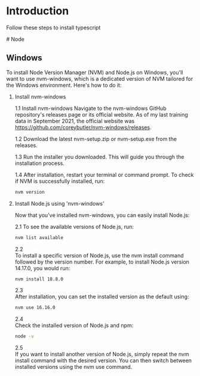 # Introduction

Follow these steps to install typescript

# Node

## Windows

To install Node Version Manager (NVM) and Node.js on Windows, you'll want to use nvm-windows, which is a dedicated version of NVM tailored for the Windows environment. Here's how to do it:


1. Install nvm-windows


    1.1 Install nvm-windows
Navigate to the nvm-windows GitHub repository's releases page or its official website. As of my last training data in September 2021, the official website was https://github.com/coreybutler/nvm-windows/releases.

    1.2 Download the latest nvm-setup.zip or nvm-setup.exe from the releases.

    1.3 Run the installer you downloaded. This will guide you through the installation process.

    1.4 After installation, restart your terminal or command prompt. To check if NVM is successfully installed, run:


    ```sh
    nvm version
    ```


2.  Install Node.js using 'nvm-windows'

    Now that you've installed nvm-windows, you can easily install Node.js:

    2.1 To see the available versions of Node.js, run:

    ```sh
    nvm list available
    ```

    2.2 <br>To install a specific version of Node.js, use the nvm install command followed by the version number. For example, to install Node.js version 14.17.0, you would run:

    ```sh
    nvm install 18.8.0 
    ```

    2.3 <br>After installation, you can set the installed version as the default using:

    ```sh
    nvm use 16.16.0 
    ```

    2.4 <br>Check the installed version of Node.js and npm:

    ```sh
    node -v
    ```

    2.5 <br>
    If you want to install another version of Node.js, simply repeat the nvm install command with the desired version. You can then switch between installed versions using the nvm use command.






